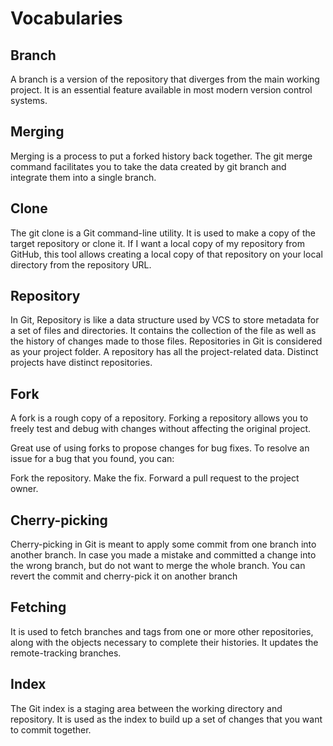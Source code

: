# Vocabularies

## Branch
A branch is a version of the repository that diverges from the main working project. It is an essential feature available in most modern version control systems. 

## Merging
Merging is a process to put a forked history back together. The git merge command facilitates you to take the data created by git branch and integrate them into a single branch.

## Clone
The git clone is a Git command-line utility. It is used to make a copy of the target repository or clone it. If I want a local copy of my repository from GitHub, this tool allows creating a local copy of that repository on your local directory from the repository URL.


## Repository
In Git, Repository is like a data structure used by VCS to store metadata for a set of files and directories. It contains the collection of the file as well as the history of changes made to those files. Repositories in Git is considered as your project folder. A repository has all the project-related data. Distinct projects have distinct repositories.


## Fork
A fork is a rough copy of a repository. Forking a repository allows you to freely test and debug with changes without affecting the original project.

Great use of using forks to propose changes for bug fixes. To resolve an issue for a bug that you found, you can:

Fork the repository.
Make the fix.
Forward a pull request to the project owner.

## Cherry-picking
Cherry-picking in Git is meant to apply some commit from one branch into another branch. In case you made a mistake and committed a change into the wrong branch, but do not want to merge the whole branch. You can revert the commit and cherry-pick it on another branch

## Fetching
It is used to fetch branches and tags from one or more other repositories, along with the objects necessary to complete their histories. It updates the remote-tracking branches.

## Index
The Git index is a staging area between the working directory and repository. It is used as the index to build up a set of changes that you want to commit together.